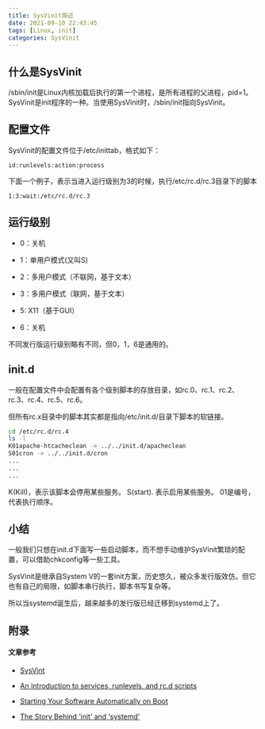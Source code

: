 ```yaml
---
title: SysVinit简述
date: 2021-09-10 22:43:45
tags: [Linux, init]
categories: SysVinit
---
```


## 什么是SysVinit

/sbin/init是Linux内核加载后执行的第一个进程，是所有进程的父进程，pid=1。
SysVinit是init程序的一种。当使用SysVinit时，/sbin/init指向SysVinit。

## 配置文件

SysVinit的配置文件位于/etc/inittab，格式如下：

`id:runlevels:action:process`

下面一个例子，表示当进入运行级别为3的时候，执行/etc/rc.d/rc.3目录下的脚本

`1:3:wait:/etc/rc.d/rc.3`

## 运行级别

- 0：关机

- 1：单用户模式(又叫S)

- 2：多用户模式（不联网，基于文本）

- 3：多用户模式（联网，基于文本）

- 5: X11（基于GUI）

- 6：关机

不同发行版运行级别略有不同，但0，1，6是通用的。

## init.d

一般在配置文件中会配置有各个级别脚本的存放目录，如rc.0、rc.1、rc.2、rc.3、rc.4、rc.5、rc.6。

但所有rc.x目录中的脚本其实都是指向/etc/init.d/目录下脚本的软链接。

```bash
cd /etc/rc.d/rc.4
ls -l
K01apache-htcacheclean -> ../../init.d/apacheclean
S01cron -> ../../init.d/cron
...
...
...
```

K(Kill)，表示该脚本会停用某些服务。
S(start). 表示启用某些服务。
01是编号，代表执行顺序。

## 小结

一般我们只想在init.d下面写一些启动脚本，而不想手动维护SysVinit繁琐的配置，可以借助chkconfig等一些工具。

SysVinit是继承自System V的一套init方案，历史悠久，被众多发行版效仿。但它也有自己的局限，如脚本串行执行，脚本书写复杂等。

所以当systemd诞生后，越来越多的发行版已经迁移到systemd上了。

## 附录

#### 文章参考

- [SysVint](https://wiki.archlinux.org/title/SysVinit)

- [An introduction to services, runlevels, and rc.d scripts](https://www.linux.com/news/introduction-services-runlevels-and-rcd-scripts/)

- [Starting Your Software Automatically on Boot](https://tldp.org/HOWTO/HighQuality-Apps-HOWTO/boot.html)

- [The Story Behind ‘init’ and ‘systemd’](https://www.tecmint.com/systemd-replaces-init-in-linux/)

